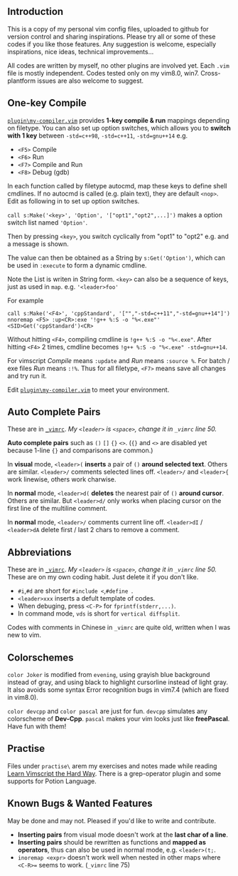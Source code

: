 ## Introduction

This is a copy of my personal vim config files, uploaded to github for version control and sharing inspirations. Please try all or some of these codes if you like those features. Any suggestion is welcome, especially inspirations, nice ideas, technical improvements...

All codes are written by myself, no other plugins are involved yet. Each `.vim` file is mostly independent. Codes tested only on my vim8.0, win7. Cross-plantform issues are also welcome to suggest.

## One-key Compile

[`plugin\my-compiler.vim`](/plugin/my-compiler.vim) provides **1-key compile & run** mappings depending on filetype. You can also set up option switches, which allows you to **switch with 1 key** between `-std=c++98`, `-std=c++11`, `-std=gnu++14` e.g.

+ `<F5>` Compile
+ `<F6>` Run
+ `<F7>` Compile and Run
+ `<F8>` Debug (gdb)

In each function called by filetype autocmd, map these keys to define shell cmdlines. If no autocmd is called (e.g. plain text), they are default `<nop>`. Edit as following in to set up option switches.

`call s:Make('<key>', 'Option', '["opt1","opt2",...]')` makes a option switch list named `'Option'`.

Then by pressing `<key>`, you switch cyclically from "opt1" to "opt2" e.g. and a message is shown.

The value can then be obtained as a String by `s:Get('Option')`, which can be used in `:execute` to form a dynamic cmdline.

Note the List is writen in String form.
`<key>` can also be a sequence of keys, just as used in `map`.  e.g. `'<leader>foo'`

For example
```vim
call s:Make('<F4>', 'cppStandard', '["","-std=c++11","-std=gnu++14"]')
nnoremap <F5> :up<CR>:exe '!g++ %:S -o "%<.exe"' <SID>Get('cppStandard')<CR>
```
Without hitting `<F4>`, compiling cmdline is `!g++ %:S -o "%<.exe"`.
After hitting `<F4>` 2 times, cmdline becomes `!g++ %:S -o "%<.exe" -std=gnu++14`.

For vimscript *Compile* means `:update` and *Run* means `:source %`. For batch / exe files *Run* means `:!%`. Thus for all filetype, `<F7>` means save all changes and try run it.

Edit [`plugin\my-compiler.vim`](/plugin/my-compiler.vim) to meet your environment.

## Auto Complete Pairs

These are in [`_vimrc`](/_vimrc).
*My `<leader>` is `<space>`, change it in `_vimrc` line 50.*

**Auto complete pairs** such as `()` `[]` `{}` `<>`. (`{}` and `<>` are disabled yet because 1-line `{}` and comparisons are common.)

In **visual** mode, `<leader>(` **inserts** a pair of `()` **around selected text**. Others are similar. `<leader>/` comments selected lines off. `<leader>/` and `<leader>{` work linewise, others work charwise.

In **normal** mode, `<leader>d(` **deletes** the nearest pair of `()` **around cursor**. Others are similar. But `<leader>d/` only works when placing cursor on the first line of the multiline comment.

In **normal** mode, `<leader>/` comments current line off. `<leader>dI` / `<leader>dA` delete first / last 2 chars to remove a comment.

## Abbreviations

These are in [`_vimrc`](/_vimrc).
*My `<leader>` is `<space>`, change it in `_vimrc` line 50.*
These are on my own coding habit. Just delete it if you don't like.

+ `#i`,`#d` are short for `#include <`,`#define `.
+ `<leader>xxx` inserts a defult template of codes.
+ When debuging, press `<C-P>` for `fprintf(stderr,...)`.
+ In command mode, `vds` is short for `vertical diffsplit`.

Codes with comments in Chinese in `_vimrc` are quite old, written when I was new to vim.

## Colorschemes

`color Joker` is modified from `evening`, using grayish blue background instead of gray, and using black to highlight cursorline instead of light gray. It also avoids some syntax Error recognition bugs in vim7.4 (which are fixed in vim8.0).

`color devcpp` and `color pascal` are just for fun.
`devcpp` simulates any colorscheme of **Dev-Cpp**.
`pascal` makes your vim looks just like **freePascal**.
Have fun with them!

## Practise

Files under `practise\` arem my exercises and notes made while reading [Learn Vimscript the Hard Way](http://learnvimscriptthehardway.stevelosh.com/).
There is a grep-operator plugin and some supports for Potion Language.

## Known Bugs & Wanted Features

May be done and may not. Pleased if you'd like to write and contribute.

+ **Inserting pairs** from visual mode doesn't work at the **last char of a line**.
+ **Inserting pairs** should be rewritten as functions and **mapped as operators**, thus can also be used in normal mode, e.g. `<leader>(t;`.
+ `inoremap <expr>` doesn't work well when nested in other maps where `<C-R>=` seems to work. (`_vimrc` line 75)
